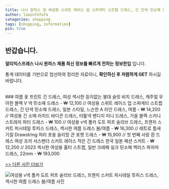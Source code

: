 ```yaml
---
title: 나시 원피스 및 여성용 스위트 레이스 업 스파게티 스트랩 드레스, 긴 단색 민소매 드레스, 일본 스타일, 느슨한 A 라인 드레스, 여름 
author: lowinfofafa
categories: shopping
tags: [shopping, information]
pin: true
---
```


## 반갑습니다. 

**알리익스프레스 나시 원피스 제품 최신 정보를 빠르게 전하는 정보한입** 입니다.

통계 데이터를 기반으로 엄선하여 정리한 자료이니, **확인하신 후 저렴하게 GET** 하시길 바랍니다.

<br >
### 여름 꽃 프린트 긴 드레스, 여성 섹시한 등이없는 붕대 슬릿 비치 드레스, 캐주얼 우아한 블랙 V 넥 민소매 드레스  - ₩ 12,100 // 여성용 스위트 레이스 업 스파게티 스트랩 드레스, 긴 단색 민소매 드레스, 일본 스타일, 느슨한 A 라인 드레스, 여름  - ₩ 14,200 // 여성용 긴 소매 러치드 바디콘 드레스, 터틀넥 밴디지 미니 드레스, 가을 블랙 스키니 스트레치 파티 드레스  - ₩ 100 // 여성용 v넥 폴카 도트 퍼프 슬리브 드레스, 프렌치 스커트 피시테일 투피스 드레스, 섹시한 여름 드레스 봄/여름  - ₩ 16,300 // 레트로 틈새 기질 Drawstring 허리 포옹 슬리밍 큰 포켓 드레스  - ₩ 15,900 // 첫 번째 사랑 흰 드레스 여성 조끼 서스펜더 스커트 레이스 작은 긴 드레스 한국 일본 패션 스커트  - ₩ 12,200 // 2023 섹시한 여성용 홀터 스트랩, 일반 크레페 실크 민소매 백리스 파자마 드레스, 22mm  - ₩ 193,000

[>> 다른 사진 더보기](https://alongwithus.com/나시원피스-1647)

![여성용 v넥 폴카 도트 퍼프 슬리브 드레스, 프렌치 스커트 피시테일 투피스 드레스, 섹시한 여름 드레스 봄/여름  사진](https://ae04.alicdn.com/kf/S798e7f7605f24a59ad25a5c350d5b291R/Puff-sleeves-V-neck-polka-dot-dress-women-s-spring-summer-French-skirt-fishtail-two-piece.jpg)
                        